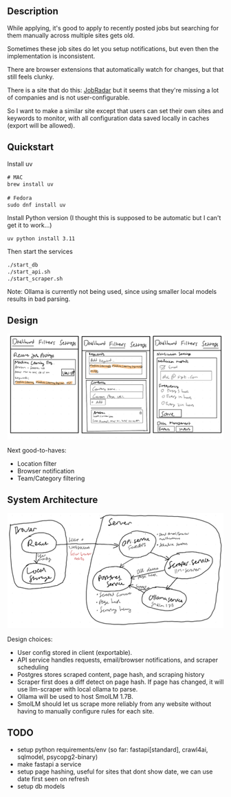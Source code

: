 ## Description

While applying, it's good to apply to recently posted jobs but searching for them manually across multiple sites gets old. 

Sometimes these job sites do let you setup notifications, but even then the implementation is inconsistent.

There are browser extensions that automatically watch for changes, but that still feels clunky. 

There is a site that do this: [JobRadar](https://www.jobradar.live/) but it seems that they're missing a lot of companies and is not user-configurable.

So I want to make a similar site except that users can set their own sites and keywords to monitor, with all configuration data saved locally in caches (export will be allowed).

## Quickstart 

Install uv 

```
# MAC
brew install uv

# Fedora
sudo dnf install uv
```

Install Python version (I thought this is supposed to be automatic but I can't get it to work...)

```
uv python install 3.11
```

Then start the services

```
./start_db
./start_api.sh
./start_scraper.sh
```

Note: Ollama is currently not being used, since using smaller local models results in bad parsing. 

## Design

![](assets/images/mockup.png)

Next good-to-haves:
- Location filter 
- Browser notification
- Team/Category filtering

## System Architecture

![](assets/images/architecture.png)

Design choices:
- User config stored in client (exportable).
- API service handles requests, email/browser notifications, and scraper scheduling
- Postgres stores scraped content, page hash, and scraping history
- Scraper first does a diff detect on page hash. If page has changed, it will use llm-scraper with local ollama to parse.
- Ollama will be used to host SmolLM 1.7B.
- SmolLM should let us scrape more reliably from any website without having to manually configure rules for each site.

## TODO 

- setup python requirements/env (so far: fastapi[standard], crawl4ai, sqlmodel, psycopg2-binary)
- make fastapi a service
- setup page hashing, useful for sites that dont show date, we can use date first seen on refresh
- setup db models
